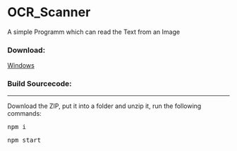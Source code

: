# OCR_Scanner
A simple Programm which can read the Text from an Image

<h3>Download:</h3>
<a href="https://github.com/peter12908/OCR_Scanner/releases/download/1.0/ocr_scanner-win32-x64.zip">Windows</a>

<h3>Build Sourcecode:</h3>
<hr>
Download the ZIP, put it into a folder and unzip it, run the following commands:
<pre>
npm i
</pre>
<pre>
npm start
</pre>

